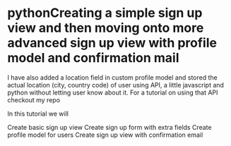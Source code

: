 # pythonCreating a simple sign up view and then moving onto more advanced sign up view with profile model and confirmation mail

I have also added a location field in custom profile model and stored the actual location (city, country code) of user using API, a little javascript and python without letting user know about it. For a tutorial on using that API checkout my repo

In this tutorial we will

Create basic sign up view
Create sign up form with extra fields
Create profile model for users
Create sign up view with confirmation email
